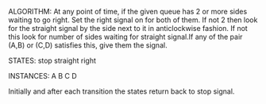 ALGORITHM:
At any point of time, if the given queue has 2 or more sides waiting to go right. Set the right signal on for both of them. If not 2 then look for the straight signal by the side next to it in anticlockwise fashion. If not this look for number of sides waiting for straight signal.If any of the pair (A,B) or (C,D) satisfies this, give them the signal.

STATES:
stop
straight
right

INSTANCES:
A
B
C
D

Initially and after each transition the states return back to stop signal.








